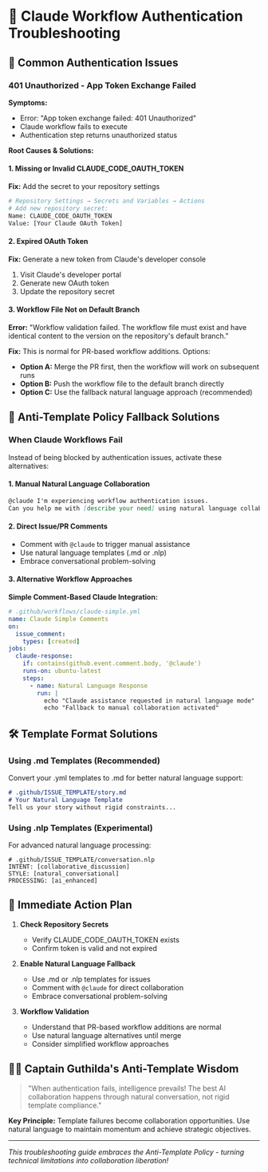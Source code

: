 # 🔐 Claude Workflow Authentication Troubleshooting

## 🚨 Common Authentication Issues

### 401 Unauthorized - App Token Exchange Failed

**Symptoms:**
- Error: "App token exchange failed: 401 Unauthorized"
- Claude workflow fails to execute
- Authentication step returns unauthorized status

**Root Causes & Solutions:**

#### 1. Missing or Invalid CLAUDE_CODE_OAUTH_TOKEN

**Fix:** Add the secret to your repository settings
```bash
# Repository Settings → Secrets and Variables → Actions
# Add new repository secret:
Name: CLAUDE_CODE_OAUTH_TOKEN
Value: [Your Claude OAuth Token]
```

#### 2. Expired OAuth Token

**Fix:** Generate a new token from Claude's developer console
1. Visit Claude's developer portal
2. Generate new OAuth token
3. Update the repository secret

#### 3. Workflow File Not on Default Branch

**Error:** "Workflow validation failed. The workflow file must exist and have identical content to the version on the repository's default branch."

**Fix:** This is normal for PR-based workflow additions. Options:
- **Option A:** Merge the PR first, then the workflow will work on subsequent runs
- **Option B:** Push the workflow file to the default branch directly
- **Option C:** Use the fallback natural language approach (recommended)

## 🔄 Anti-Template Policy Fallback Solutions

### When Claude Workflows Fail

Instead of being blocked by authentication issues, activate these alternatives:

#### 1. Manual Natural Language Collaboration
```markdown
@claude I'm experiencing workflow authentication issues. 
Can you help me with [describe your need] using natural language collaboration?
```

#### 2. Direct Issue/PR Comments
- Comment with `@claude` to trigger manual assistance
- Use natural language templates (.md or .nlp)
- Embrace conversational problem-solving

#### 3. Alternative Workflow Approaches

**Simple Comment-Based Claude Integration:**
```yaml
# .github/workflows/claude-simple.yml
name: Claude Simple Comments
on:
  issue_comment:
    types: [created]
jobs:
  claude-response:
    if: contains(github.event.comment.body, '@claude')
    runs-on: ubuntu-latest
    steps:
      - name: Natural Language Response
        run: |
          echo "Claude assistance requested in natural language mode"
          echo "Fallback to manual collaboration activated"
```

## 🛠️ Template Format Solutions

### Using .md Templates (Recommended)

Convert your .yml templates to .md for better natural language support:

```markdown
# .github/ISSUE_TEMPLATE/story.md
# Your Natural Language Template
Tell us your story without rigid constraints...
```

### Using .nlp Templates (Experimental)

For advanced natural language processing:

```nlp
# .github/ISSUE_TEMPLATE/conversation.nlp
INTENT: [collaborative_discussion]
STYLE: [natural_conversational]
PROCESSING: [ai_enhanced]
```

## 🎯 Immediate Action Plan

1. **Check Repository Secrets**
   - Verify CLAUDE_CODE_OAUTH_TOKEN exists
   - Confirm token is valid and not expired

2. **Enable Natural Language Fallback**
   - Use .md or .nlp templates for issues
   - Comment with `@claude` for direct collaboration
   - Embrace conversational problem-solving

3. **Workflow Validation**
   - Understand that PR-based workflow additions are normal
   - Use natural language alternatives until merge
   - Consider simplified workflow approaches

## 🏴‍☠️ Captain Guthilda's Anti-Template Wisdom

> "When authentication fails, intelligence prevails! The best AI collaboration happens through natural conversation, not rigid template compliance."

**Key Principle:** Template failures become collaboration opportunities. Use natural language to maintain momentum and achieve strategic objectives.

---

*This troubleshooting guide embraces the Anti-Template Policy - turning technical limitations into collaboration liberation!*